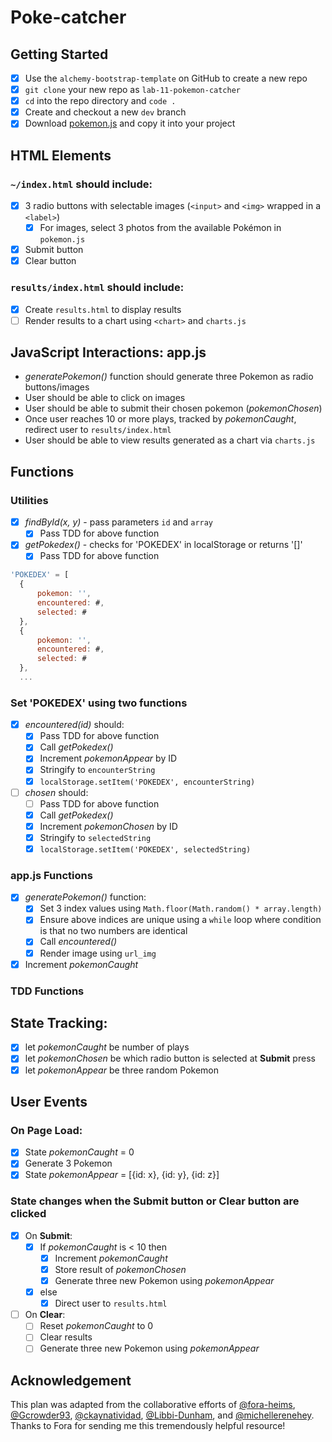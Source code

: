 # Poke-catcher

## Getting Started
- [x] Use the `alchemy-bootstrap-template` on GitHub to create a new repo
- [x] `git clone` your new repo as `lab-11-pokemon-catcher` 
- [x] `cd` into the repo directory and `code .`
- [x] Create and checkout a new `dev` branch
- [x] Download [pokemon.js](https://github.com/alchemycodelab/september-2021-foundations-i/blob/main/curriculum/labs/LAB-11-POKECATCHER/pokemon.js) and copy it into your project

## HTML Elements
### `~/index.html` should include:
- [x] 3 radio buttons with selectable images (`<input>` and `<img>` wrapped in a `<label>`)
    - [x] For images, select 3 photos from the available Pokémon in `pokemon.js`
- [x] Submit button
- [x] Clear button
### `results/index.html` should include:
- [x] Create `results.html` to display results
- [ ] Render results to a chart using `<chart>` and `charts.js`

## JavaScript Interactions: app.js
- *generatePokemon()* function should generate three Pokemon as radio buttons/images
- User should be able to click on images
- User should be able to submit their chosen pokemon (*pokemonChosen*)
- Once user reaches 10 or more plays, tracked by *pokemonCaught*, redirect user to `results/index.html`
- User should be able to view results generated as a chart via `charts.js` 

## Functions
### Utilities
- [x] _findById(x, y)_ - pass parameters `id` and `array`
    - [x] Pass TDD for above function
- [x] _getPokedex()_ - checks for 'POKEDEX' in localStorage or returns '[]'
    - [x] Pass TDD for above function

```js 
'POKEDEX' = [
  {
      pokemon: '',
      encountered: #,
      selected: #
  },
  {
      pokemon: '',
      encountered: #,
      selected: #
  },
  ...
```

### Set 'POKEDEX' using two functions
- [x] _encountered(id)_ should:
    - [x] Pass TDD for above function
    - [x] Call _getPokedex()_
    - [x] Increment _pokemonAppear_ by ID
    - [x] Stringify to `encounterString`
    - [x] `localStorage.setItem('POKEDEX', encounterString)`
- [ ] _chosen_ should:
    - [ ] Pass TDD for above function
    - [x] Call _getPokedex()_ 
    - [x] Increment _pokemonChosen_ by ID
    - [x] Stringify to `selectedString`
    - [x] `localStorage.setItem('POKEDEX', selectedString)`

### app.js Functions
- [x] _generatePokemon()_ function:
    - [x] Set 3 index values using `Math.floor(Math.random() * array.length)` 
    - [x] Ensure above indices are unique using a `while` loop where condition is that no two numbers are identical
    - [x] Call _encountered()_
    - [x] Render image using `url_img`
- [x] Increment _pokemonCaught_

### TDD Functions

## State Tracking: 
- [x] let _pokemonCaught_ be number of plays
- [x] let _pokemonChosen_ be which radio button is selected at **Submit** press
- [x] let _pokemonAppear_ be three random Pokemon

## User Events
### On Page Load:
- [x] State _pokemonCaught_ = 0
- [x] Generate 3 Pokemon
- [x] State _pokemonAppear_ = [{id: x}, {id: y}, {id: z}]

### State changes when the **Submit** button or **Clear** button are clicked
- [x] On **Submit**: 
    - [x] If _pokemonCaught_ is < 10 then
        - [x] Increment _pokemonCaught_
        - [x] Store result of _pokemonChosen_
        - [x] Generate three new Pokemon using _pokemonAppear_
    - [x] else
        - [x] Direct user to `results.html`
- [ ] On **Clear**:
    - [ ] Reset _pokemonCaught_ to 0
    - [ ] Clear results
    - [ ] Generate three new Pokemon using _pokemonAppear_  

## Acknowledgement
This plan was adapted from the collaborative efforts of [@fora-heims](https://github.com/fora-heims), [@Gcrowder93](https://github.com/Gcrowder93), [@ckaynatividad](https://github.com/ckaynatividad), [@Libbi-Dunham](https://github.com/Libbi-Dunham), and [@michellerenehey](https://github.com/michellerenehey). Thanks to Fora for sending me this tremendously helpful resource!